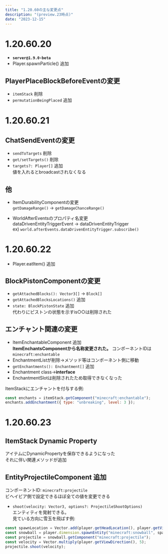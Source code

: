 ```yaml
---
title: "1.20.60の主な変更点"
description: "(preview.23時点)"
date: "2023-12-15"
---
```


# 1.20.60.20
- **`server@1.9.0-beta`**
- Player.spawnParticle() 追加

## PlayerPlaceBlockBeforeEventの変更
- `itemStack` 削除
- `permutationBeingPlaced` 追加

# 1.20.60.21
## ChatSendEventの変更
- `sendToTargets` 削除
- `get/setTargets()` 削除
- `targets?: Player[]` 追加  
値を入れるとbroadcastされなくなる

## 他
- ItemDurabilityComponentの変更  
`getDamageRange()` → `getDamageChanceRange()`

- WorldAfterEventsのプロパティ名変更  
dataDrivenEntityTriggerEvent → dataDrivenEntityTrigger  
ex) `world.afterEvents.dataDrivenEntityTrigger.subscribe()`

# 1.20.60.22
- Player.eatItem() 追加

## BlockPistonComponentの変更
- `getAttachedBlocks(): Vector3[]` → `Block[]`
- `getAttachedBlocksLocations()` 追加
- `state: BlockPistonState` 追加  
代わりにピストンの状態を示すis○○は削除された

## エンチャント関連の変更
- ItemEnchantableComponent 追加  
**ItemEnchantsComponentから名称変更された。** コンポーネントIDは `minecraft:enchantable`
- EnchantmentListが削除→メソッド等はコンポーネント側に移動
- `getEnchantments(): Enchantment[]` 追加
- Enchantment class→**interface**
- EnchantmentSlotは削除されたため取得できなくなった

ItemStackにエンチャントを付与する例:
```js
const enchants = itemStack.getComponent("minecraft:enchantable");
enchants.addEnchantment({ type: "unbreaking", level: 3 });
``` 

# 1.20.60.23
## ItemStack Dynamic Property
アイテムにDynamicPropertyを保存できるようになった  
それに伴い関連メソッドが追加

## EntityProjectileComponent 追加
コンポーネントID: `minecraft:projectile`  
ビヘイビア側で設定できるほぼ全ての値を変更できる

- `shoot(velocity: Vector3, options?: ProjectileShootOptions)`  
エンティティを発射できる。  
見ている方向に雪玉を飛ばす例:
```js
const spawnLocation = Vector.add(player.getHeadLocation(), player.getViewDirection());
const snowball = player.dimension.spawnEntity("minecraft:snowball", spawnLocation);
const projectile = snowball.getComponent("minecraft:projectile");
const velocity = Vector.multiply(player.getViewDirection(), 5);
projectile.shoot(velocity);
``` 

